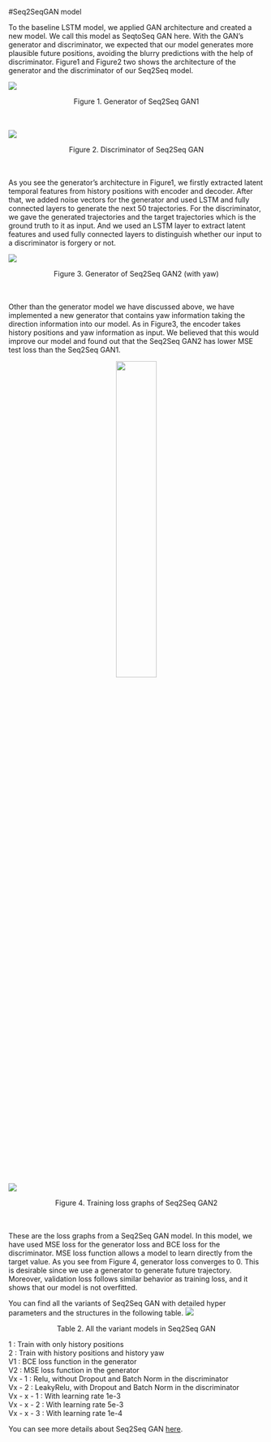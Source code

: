 #Seq2SeqGAN model

To the baseline LSTM model, we applied GAN architecture and created a new model. We call this model as SeqtoSeq GAN here. With the GAN’s generator and discriminator, we expected that our model generates more plausible future positions, avoiding the blurry predictions with the help of discriminator. Figure1 and Figure2 two shows the architecture of the generator and the discriminator of our Seq2Seq model.

![](https://github.com/deepnewworld/csci566-project/blob/master/src/images/main/GAN1.png)
<div align="center">Figure 1. Generator of Seq2Seq GAN1</div><br/><br/>

![](https://github.com/deepnewworld/csci566-project/blob/master/src/images/main/GAN2.png)
<div align="center">Figure 2. Discriminator of Seq2Seq GAN</div><br/><br/>

As you see the generator’s architecture in Figure1, we firstly extracted latent temporal features from history positions with encoder and decoder. After that, we added noise vectors for the generator and used LSTM and fully connected layers to generate the next 50 trajectories. For the discriminator, we gave the generated trajectories and the target trajectories which is the ground truth to it as input. And we used an LSTM layer to extract latent features and used fully connected layers to distinguish whether our input to a discriminator is forgery or not.


![](https://github.com/deepnewworld/csci566-project/blob/master/src/images/main/GAN3.png)
<div align="center">Figure 3. Generator of Seq2Seq GAN2 (with yaw)</div><br/><br/>
                                    
Other than the generator model we have discussed above, we have implemented a new generator that contains yaw information taking the direction information into our model. As in Figure3, the encoder takes history positions and yaw information as input. We believed that this would improve our model and found out that the Seq2Seq GAN2 has lower MSE test loss than the Seq2Seq GAN1.
<p align="center">
  <img width="40%" src="https://github.com/deepnewworld/csci566-project/blob/master/src/images/main/GAN9.png">
</p><br/><br/>

![](https://github.com/deepnewworld/csci566-project/blob/master/src/images/main/GAN4.png)
<div align="center">Figure 4. Training loss graphs of Seq2Seq GAN2</div><br/><br/>
                           
These are the loss graphs from a Seq2Seq GAN model. In this model, we have used MSE loss for the generator loss and BCE loss for the discriminator. MSE loss function allows a model to learn directly from the target value. As you see from Figure 4, generator loss converges to 0. This is desirable since we use a generator to generate future trajectory. Moreover, validation loss follows similar behavior as training loss, and it shows that our model is not overfitted.
                               
You can find all the variants of Seq2Seq GAN with detailed hyper parameters and the structures in the following table.
![](https://github.com/deepnewworld/csci566-project/blob/master/src/images/main/GAN8.png)
<div align="center">Table 2. All the variant models in Seq2Seq GAN</div>
                        
1 : Train with only history positions         
2 : Train with history positions and history yaw        
V1 : BCE loss function in the generator     
V2 : MSE loss function in the generator         
Vx - 1 : Relu, without Dropout and Batch Norm in the discriminator         
Vx - 2 : LeakyRelu, with Dropout and Batch Norm in the discriminator         
Vx - x - 1 : With learning rate 1e-3       
Vx - x - 2 : With learning rate 5e-3         
Vx - x - 3 : With learning rate 1e-4          

You can see more details about Seq2Seq GAN [here](https://deepnewworld.github.io/csci566-project/#/seq2seqGAN).
